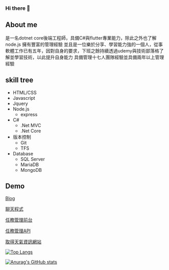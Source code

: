### Hi there 👋
## About me
是一名dotnet core後端工程師，具備C#與flutter專業能力，除此之外也了解node.js
擁有豐富的管理經驗
並且是一位樂於分享、學習能力強的一個人，從事軟體工作已有五年，因對自身的要求，下班之餘持續透過udemy與技術部落格了解並學習技術，以此提升自身能力
具備管理十七人團隊經驗並具備兩年以上管理經驗

## skill tree
+ HTML/CSS
+ Javascript
+ Jquery
+ Node.js
  + express
+ C#
  + .Net MVC
  + .Net Core
+ 版本控制
  + Git
  + TFS
+ Database
  + SQL Server
  + MariaDB
  + MongoDB

## Demo
[Blog](https://ci-yu.top)

[聊天程式](https://github.com/CI-YU/chat-app)

[任務管理前台](https://github.com/CI-YU/todolist)

[任務管理API](https://github.com/CI-YU/task-manager-api)

[取得天氣資訊網站](https://github.com/CI-YU/node-weather-website)


<!--
**CI-YU/CI-YU** is a ✨ _special_ ✨ repository because its `README.md` (this file) appears on your GitHub profile.

Here are some ideas to get you started:

- 🔭 I’m currently working on ...
- 🌱 I’m currently learning ...
- 👯 I’m looking to collaborate on ...
- 🤔 I’m looking for help with ...
- 💬 Ask me about ...
- 📫 How to reach me: ...
- 😄 Pronouns: ...
- ⚡ Fun fact: ...
-->
[![Top Langs](https://github-readme-stats.vercel.app/api/top-langs/?username=CI-YU&layout=compact&hide=html,css)](https://github.com/anuraghazra/github-readme-stats)

[![Anurag's GitHub stats](https://github-readme-stats.vercel.app/api?username=CI-YU&show_icons=true)](https://github.com/anuraghazra/github-readme-stats)
